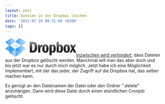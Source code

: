 ```yaml
---
layout: post
title: Dateien in der Dropbox löschen
date: '2012-07-19 09:31:09 +0200'
tags: []
---
```

<p><a href="http://db.tt/NYepoPI"><img class="alignright size-full wp-image-553" title="Dropbox" src="/uploads/2011/05/logo.png" alt="Dropbox Logo" width="231" height="60" /></a><a href="/kleines-update-am-read-mi-zu-dropbox-sync">Inzwischen wird verhindert</a>, dass Dateien aus der Dropbox gelöscht werden. Manchmal will man das aber doch und bis jetzt war es nur durch mich möglich. Jetzt habe ich eine Möglichkeit implementiert, mit der das jeder, der Zugriff auf die Dropbox hat, das selber machen kann.</p>
<p>Es genügt an den Dateinamen der Datei oder den Ordner ".delete" anzuhängen. Dann wird diese Datei durch einen stündlichen Cronjob gelöscht.</p>
